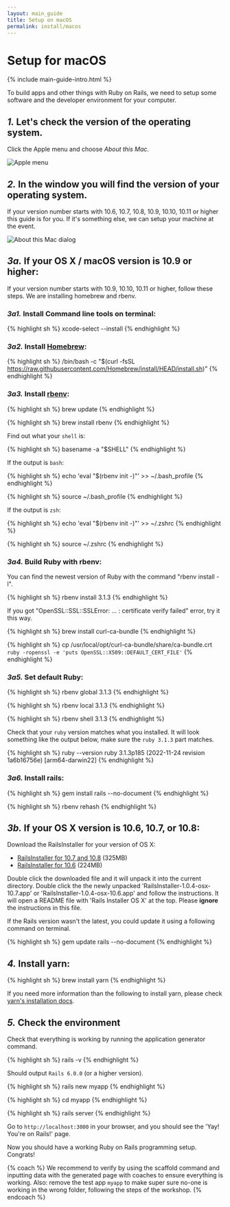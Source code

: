 ```yaml
---
layout: main_guide
title: Setup on macOS
permalink: install/macos
---
```


# Setup for macOS

{% include main-guide-intro.html %}

To build apps and other things with Ruby on Rails, we need to setup some software and the developer environment for your computer.

## _1._ Let's check the version of the operating system.

Click the Apple menu and choose _About this Mac_.

![Apple menu](/images/1.png "Apple menu")

## _2._ In the window you will find the version of your operating system.

If your version number starts with 10.6, 10.7, 10.8, 10.9, 10.10, 10.11 or higher this guide is for you. If it's something else, we can setup your machine at the event.

![About this Mac dialog](/images/2.png "About this Mac dialog")

## _3a._ If your OS X / macOS version is 10.9 or higher:

If your version number starts with 10.9, 10.10, 10.11 or higher, follow these steps. We are installing homebrew and rbenv.

### _3a1._ Install Command line tools on terminal:

{% highlight sh %}
xcode-select --install
{% endhighlight %}

### _3a2._ Install [Homebrew](https://brew.sh/):

{% highlight sh %}
/bin/bash -c "$(curl -fsSL https://raw.githubusercontent.com/Homebrew/install/HEAD/install.sh)"
{% endhighlight %}

### _3a3._ Install [rbenv](https://github.com/rbenv/rbenv):

{% highlight sh %}
brew update
{% endhighlight %}

{% highlight sh %}
brew install rbenv
{% endhighlight %}

Find out what your `shell` is:

{% highlight sh %}
basename -a "$SHELL"
{% endhighlight %}

If the output is `bash`:

{% highlight sh %}
echo 'eval "$(rbenv init -)"' >> ~/.bash_profile
{% endhighlight %}

{% highlight sh %}
source ~/.bash_profile
{% endhighlight %}

If the output is `zsh`:

{% highlight sh %}
echo 'eval "$(rbenv init -)"' >> ~/.zshrc
{% endhighlight %}

{% highlight sh %}
source ~/.zshrc
{% endhighlight %}

### _3a4._ Build Ruby with rbenv:

You can find the newest version of Ruby with the command "rbenv install -l".

{% highlight sh %}
rbenv install 3.1.3
{% endhighlight %}

If you got "OpenSSL::SSL::SSLError: ... : certificate verify failed" error, try it this way.

{% highlight sh %}
brew install curl-ca-bundle
{% endhighlight %}

{% highlight sh %}
cp /usr/local/opt/curl-ca-bundle/share/ca-bundle.crt `ruby -ropenssl -e 'puts OpenSSL::X509::DEFAULT_CERT_FILE'`
{% endhighlight %}

### _3a5._ Set default Ruby:

{% highlight sh %}
rbenv global 3.1.3
{% endhighlight %}

{% highlight sh %}
rbenv local 3.1.3
{% endhighlight %}

{% highlight sh %}
rbenv shell 3.1.3
{% endhighlight %}

Check that your `ruby` version matches what you installed. It will look something like the output below, make sure the `ruby 3.1.3` part matches.

{% highlight sh %}
ruby --version
ruby 3.1.3p185 (2022-11-24 revision 1a6b16756e) [arm64-darwin22]
{% endhighlight %}

### _3a6._ Install rails:

{% highlight sh %}
gem install rails --no-document
{% endhighlight %}

{% highlight sh %}
rbenv rehash
{% endhighlight %}

## _3b._ If your OS X version is 10.6, 10.7, or 10.8:

Download the RailsInstaller for your version of OS X:

- [RailsInstaller for 10.7 and 10.8](https://railsinstaller.s3.amazonaws.com/RailsInstaller-1.0.4-osx-10.7.app.tgz) <span class="muted">(325MB)</span>
- [RailsInstaller for 10.6](https://railsinstaller.s3.amazonaws.com/RailsInstaller-1.0.4-osx-10.6.app.tgz) <span class="muted">(224MB)</span>

Double click the downloaded file and it will unpack it into the current directory. Double click the the newly unpacked 'RailsInstaller-1.0.4-osx-10.7.app' or 'RailsInstaller-1.0.4-osx-10.6.app' and follow the instructions. It will open a README file with 'Rails Installer OS X' at the top. Please **ignore** the instructions in this file.

If the Rails version wasn't the latest, you could update it using a following command on terminal.

{% highlight sh %}
gem update rails --no-document
{% endhighlight %}

## _4._ Install yarn:

{% highlight sh %}
brew install yarn
{% endhighlight %}

If you need more information than the following to install yarn, please check [yarn's installation docs](https://yarnpkg.com/lang/en/docs/install/).

## _5._ Check the environment

Check that everything is working by running the application generator command.

{% highlight sh %}
rails -v
{% endhighlight %}

Should output `Rails 6.0.0` (or a higher version).

{% highlight sh %}
rails new myapp
{% endhighlight %}

{% highlight sh %}
cd myapp
{% endhighlight %}

{% highlight sh %}
rails server
{% endhighlight %}

Go to `http://localhost:3000` in your browser, and you should see the 'Yay! You're on Rails!' page.

Now you should have a working Ruby on Rails programming setup. Congrats!

{% coach %}
We recommend to verify by using the scaffold command and inputting data with the generated page with coaches to ensure everything is working. Also: remove the test app `myapp` to make super sure no-one is working in the wrong folder, following the steps of the workshop.
{% endcoach %}
